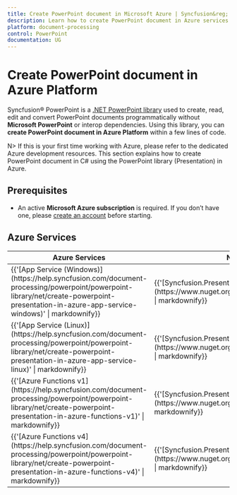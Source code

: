```yaml
---
title: Create PowerPoint document in Microsoft Azure | Syncfusion&reg;
description: Learn how to create PowerPoint document in Azure services using .NET PowerPoint library (Presentation) without Microsoft PowerPoint or interop dependencies.
platform: document-processing
control: PowerPoint
documentation: UG
---
```


# Create PowerPoint document in Azure Platform 

Syncfusion&reg; PowerPoint is a [.NET PowerPoint library](https://www.syncfusion.com/document-processing/powerpoint-framework/net) used to create, read, edit and convert PowerPoint documents programmatically without **Microsoft PowerPoint** or interop dependencies. Using this library, you can **create PowerPoint document in Azure Platform** within a few lines of code.

N> If this is your first time working with Azure, please refer to the dedicated Azure development resources. This section explains how to create PowerPoint document in C# using the PowerPoint library (Presentation) in Azure. 

## Prerequisites 
* An active **Microsoft Azure subscription** is required. If you don’t have one, please [create an account](https://portal.azure.com/#home) before starting.

## Azure Services
<table>
<thead>
<tr>
<th>
Azure Services<br/></th><th>
NuGet packages required<br/></th></tr></thead>
<tr>
<td>
{{'[App Service (Windows)](https://help.syncfusion.com/document-processing/powerpoint/powerpoint-library/net/create-powerpoint-presentation-in-azure-app-service-windows)' | markdownify}}
<br/></td><td>
{{'[Syncfusion.Presentation.Net.Core](https://www.nuget.org/packages/Syncfusion.Presentation.Net.Core)' | markdownify}}</td></tr>
<tr>
<td>
{{'[App Service (Linux)](https://help.syncfusion.com/document-processing/powerpoint/powerpoint-library/net/create-powerpoint-presentation-in-azure-app-service-linux)' | markdownify}}
<br/></td><td>
{{'[Syncfusion.Presentation.Net.Core](https://www.nuget.org/packages/Syncfusion.Presentation.Net.Core)' | markdownify}}
<br/></td></tr>
<tr>
<td>
{{'[Azure Functions v1](https://help.syncfusion.com/document-processing/powerpoint/powerpoint-library/net/create-powerpoint-presentation-in-azure-functions-v1)' | markdownify}}
<br/></td><td>
{{'[Syncfusion.Presentation.AspNet](https://www.nuget.org/packages/Syncfusion.Presentation.AspNet)' | markdownify}}
 <br/></td></tr>
 <tr>
<td>
{{'[Azure Functions v4](https://help.syncfusion.com/document-processing/powerpoint/powerpoint-library/net/create-powerpoint-presentation-in-azure-functions-v4)' | markdownify}}
<br/></td><td>
{{'[Syncfusion.Presentation.Net.Core](https://www.nuget.org/packages/Syncfusion.Presentation.Net.Core)' | markdownify}}
 <br/></td></tr>
</table>
